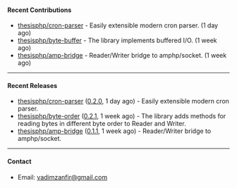#### Recent Contributions

- [thesisphp/cron-parser](https://github.com/thesisphp/cron-parser) - Easily extensible modern cron parser. (1 day ago)
- [thesisphp/byte-buffer](https://github.com/thesisphp/byte-buffer) - The library implements buffered I/O. (1 week ago)
- [thesisphp/amp-bridge](https://github.com/thesisphp/amp-bridge) - Reader/Writer bridge to amphp/socket. (1 week ago)

---

#### Recent Releases

- [thesisphp/cron-parser](https://github.com/thesisphp/cron-parser) ([0.2.0](https://github.com/thesisphp/cron-parser/releases/tag/0.2.0), 1 day ago) - Easily extensible modern cron parser.
- [thesisphp/byte-order](https://github.com/thesisphp/byte-order) ([0.2.1](https://github.com/thesisphp/byte-order/releases/tag/0.2.1), 1 week ago) - The library adds methods for reading bytes in different byte order to Reader and Writer.
- [thesisphp/amp-bridge](https://github.com/thesisphp/amp-bridge) ([0.1.1](https://github.com/thesisphp/amp-bridge/releases/tag/0.1.1), 1 week ago) - Reader/Writer bridge to amphp/socket.

---

#### Contact

- Email: [vadimzanfir@gmail.com](mailto://vadimzanfir@gmail.com)
